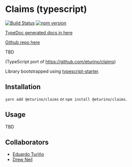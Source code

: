 # Claims (typescript)

[![Build Status](https://travis-ci.org/eturino/claims.ts.svg?branch=master)](https://travis-ci.org/eturino/claims.ts)
[![npm version](https://badge.fury.io/js/%40eturino%2Fclaims.svg)](https://badge.fury.io/js/%40eturino%2Fclaims)

[TypeDoc generated docs in here](https://eturino.github.io/claims.ts)

[Github repo here](https://github.com/eturino/claims.ts)

TBD

(TypeScript port of <https://github.com/eturino/claims>)

Library bootstrapped using [typescript-starter](https://github.com/bitjson/typescript-starter).

## Installation

`yarn add @eturino/claims` or `npm install @eturino/claims`.

## Usage

TBD

## Collaborators

- [Eduardo Turiño](https://github.com/eturino)
- [Drew Neil](https://github.com/nelstrom)
